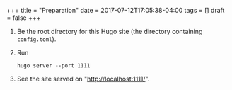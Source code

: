 +++
title = "Preparation"
date = 2017-07-12T17:05:38-04:00
tags = []
draft = false
+++

1.  Be the root directory for this Hugo site (the directory containing
    `config.toml`).
2.  Run

    ```text
    hugo server --port 1111
    ```
3.  See the site served on "<http://localhost:1111/>".

<!--listend-->
